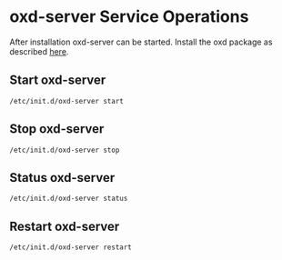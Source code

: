 # oxd-server Service Operations
After installation oxd-server can be started. Install the oxd package as described [here](https://gluu.org/docs/oxd/3.1.3.1/install/).

## Start oxd-server

```
/etc/init.d/oxd-server start
```

## Stop oxd-server

```
/etc/init.d/oxd-server stop
```

## Status oxd-server
```
/etc/init.d/oxd-server status
```

## Restart oxd-server
```
/etc/init.d/oxd-server restart
```

